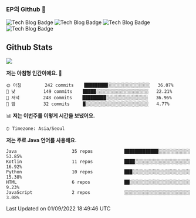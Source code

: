 ### EP의 Github 👋

![Tech Blog Badge](http://img.shields.io/badge/-Java-black?style=flat-square)
![Tech Blog Badge](http://img.shields.io/badge/-Kotlin-purple?style=flat-square)
![Tech Blog Badge](http://img.shields.io/badge/-Spring%20Boot-black?style=flat-square)
![Tech Blog Badge](http://img.shields.io/badge/-JPA-black?style=flat-square)

## Github Stats  
<div align="left"><img src="https://github-readme-stats.vercel.app/api?username=eastperson&show_icons=true&count_private=true&hide_border=true" align="center" /></div> 

<!--START_SECTION:waka-->
**저는 아침형 인간이에요. 🐤** 

```text
🌞 아침         242 commits    █████████░░░░░░░░░░░░░░░░   36.07% 
🌆 낮　         149 commits    █████░░░░░░░░░░░░░░░░░░░░   22.21% 
🌃 저녁         248 commits    █████████░░░░░░░░░░░░░░░░   36.96% 
🌙 밤　         32 commits     █░░░░░░░░░░░░░░░░░░░░░░░░   4.77%

```


📊 **저는 이번주를 이렇게 시간을 보냈어요.** 

```text
⌚︎ Timezone: Asia/Seoul

```

**저는 주로 Java 언어를 사용해요.** 

```text
Java                     35 repos            █████████████░░░░░░░░░░░░   53.85% 
Kotlin                   11 repos            ████░░░░░░░░░░░░░░░░░░░░░   16.92% 
Python                   10 repos            ███░░░░░░░░░░░░░░░░░░░░░░   15.38% 
HTML                     6 repos             ██░░░░░░░░░░░░░░░░░░░░░░░   9.23% 
JavaScript               2 repos             ░░░░░░░░░░░░░░░░░░░░░░░░░   3.08%

```



 Last Updated on 01/09/2022 18:49:46 UTC
<!--END_SECTION:waka-->
